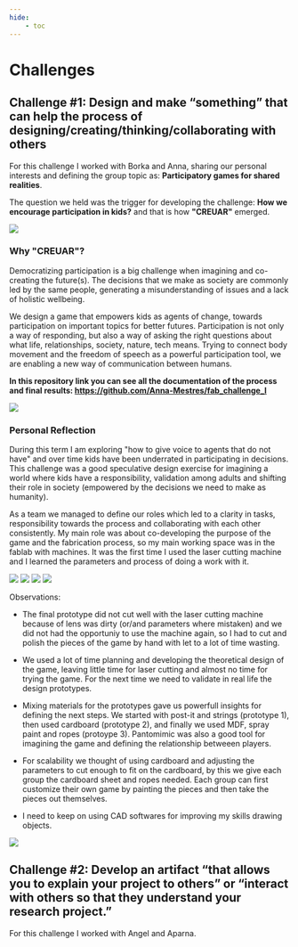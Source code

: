 ```yaml
---
hide:
    - toc
---
```


# Challenges

## Challenge #1: Design and make “something” that can help the process of designing/creating/thinking/collaborating with others

For this challenge I worked with Borka and Anna, sharing our personal interests and defining the group topic as: **Participatory games for shared realities**.

The question we held was the trigger for developing the challenge: **How we encourage participation in kids?** and that is how **"CREUAR"** emerged. 

![](../images/fabacademy/ch2.jpg)

### Why "CREUAR"?

Democratizing participation is a big challenge when imagining and co-creating the future(s). The decisions that we make as society are commonly led by the same people, generating a misunderstanding of issues and a lack of holistic wellbeing.

We design a game that empowers kids as agents of change, towards participation on important topics for better futures. Participation is not only a way of responding, but also a way of asking the right questions about what life, relationships, society, nature, tech means. Trying to connect body movement and the freedom of speech as a powerful participation tool, we are enabling a new way of communication between humans.

**In this repository link you can see all the documentation of the process and final results: <https://github.com/Anna-Mestres/fab_challenge_I>**

![](../images/fabacademy/ch1.jpg)


### Personal Reflection

During this term I am exploring "how to give voice to agents that do not have" and over time kids have been underrated in participating in decisions. This challenge was a good speculative design exercise for imagining a world where kids have a responsibility, validation among adults and shifting their role in society (empowered by the decisions we need to make as humanity). 

As a team we managed to define our roles which led to a clarity in tasks, responsibility towards the process and collaborating with each other consistently. My main role was about co-developing the purpose of the game and the fabrication process, so my main working space was in the fablab with machines. It was the first time I used the laser cutting machine and I learned the parameters and process of doing a work with it.

![](../images/fabacademy/ch3.jpg)
![](../images/fabacademy/ch4.jpg)
![](../images/fabacademy/ch5.jpg)
![](../images/fabacademy/ch6.jpg)

Observations:

- The final prototype did not cut well with the laser cutting machine because of lens was dirty (or/and parameters where mistaken) and we did not had the opportuniy to use the machine again, so I had to cut and polish the pieces of the game by hand with let to a lot of time wasting.

- We used a lot of time planning and developing the theoretical design of the game, leaving little time for laser cutting and almost no time for trying the game. For the next time we need to validate in real life the design prototypes. 

- Mixing materials for the prototypes gave us powerfull insights for defining the next steps. We started with post-it and strings (prototype 1), then used cardboard (prototype 2), and finally we used MDF, spray paint and ropes (protoype 3). Pantomimic was also a good tool for imagining the game and defining the relationship betweeen players.

- For scalability we thought of using cardboard and adjusting the parameters to cut enough to fit on the cardboard, by this we give each group the cardboard sheet and ropes needed. Each group can first customize their own game by painting the pieces and then take the pieces out themselves.

- I need to keep on using CAD softwares for improving my skills drawing objects.

![](../images/fabacademy/ch7.jpg)


## Challenge #2: Develop an artifact “that allows you to explain your project to others” or “interact with others so that they understand your research project.”


For this challenge I worked with Angel and Aparna.
















